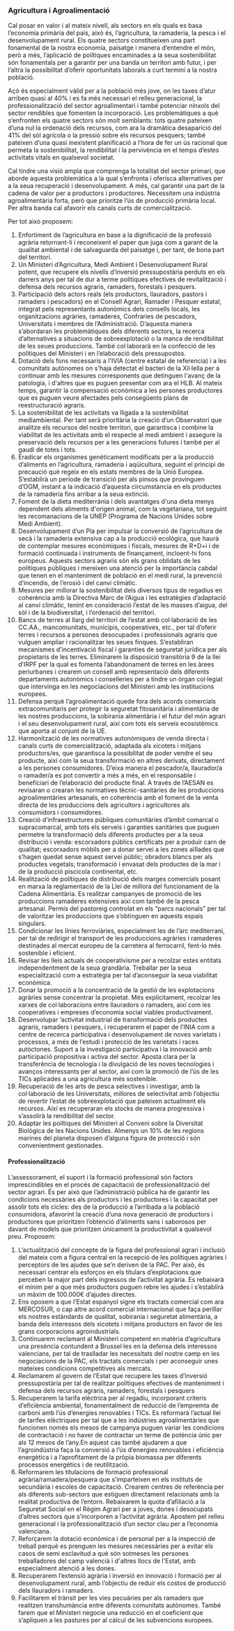 ### Agricultura i Agroalimentació

Cal posar en valor i al mateix nivell, als sectors en els quals es basa l’economia primària del país, això és, l’agricultura, la ramaderia, la pesca i el desenvolupament rural. Els quatre sectors constitueixen una part fonamental de la nostra economia, paisatge i manera d’entendre el món, però a més, l’aplicació de polítiques encaminades a la seua sostenibilitat són fonamentals per a garantir per una banda un territori amb futur, i per l’altra la possibilitat d’oferir oportunitats laborals a curt termini a la nostra població. 

Açò és especialment vàlid per a la població més jove, on les taxes d’atur arriben quasi al 40% i es fa més necessari el relleu generacional, la professionalització del sector agroalimentari i també potenciar nínxols del sector rendibles que fomenten la incorporació. Les problemàtiques a què s’enfronten els quatre sectors són molt semblants: tots quatre pateixen d’una nul·la ordenació dels recursos, com ara la dramàtica desaparició del 41% del sòl agrícola o la pressió sobre els recursos pesquers; també pateixen d’una quasi inexistent planificació a l’hora de fer un ús racional que permeta la sostenibilitat, la rendibilitat i la pervivència en el temps d’estes activitats vitals en qualsevol societat. 

Cal tindre una visió ampla que comprenga la totalitat del sector primari,  que aborde aquesta problemàtica a la qual s’enfronta i oferisca alternatives per a la seua recuperació i desenvolupament. A més, cal garantir una part de la cadena de valor per a productors i productores. Necessitem una indústria agroalimentària forta, però que prioritze l’ús de producció primària local. Per altra banda cal afavorir els canals curts de comercialització. 

Per tot això proposem:

1. Enfortiment de l’agricultura en base a la dignificació de la professió agrària retornant-li i reconeixent el paper que juga com a garant de la qualitat ambiental i de salvaguarda del paisatge i, per tant, de bona part del territori.
2. Un Ministeri d’Agricultura, Medi Ambient i Desenvolupament Rural potent, que recupere els nivells d’inversió pressupostària perduts en els darrers anys per tal de dur a terme polítiques efectives de revitalització i defensa dels recursos agraris, ramaders, forestals i pesquers.
3. Participació dels actors reals (els productors, llauradors, pastors i ramaders i pescadors) en el Consell Agrari, Ramader i Pesquer estatal, integrat pels representants autonòmics dels consells locals, les organitzacions agràries, ramaderes, Confraries de pescadors, Universitats i membres de l’Administració. D’aquesta manera s’abordaran les problemàtiques dels diferents sectors, la recerca d’alternatives a situacions de sobreexplotació o la manca de rendibilitat de les seues produccions. També col·laborarà en la confecció de les polítiques del Ministeri i en l’elaboració dels pressupostos.
4. Dotació dels fons necessaris a l'IVIA (centre estatal de referencia) i a les comunitats autònomes on s'haja detectat el bacteri de la Xil·lella per a continuar amb les mesures corresponents que detinguen l'avanç de la patologia, i d'altres que es puguen presentar com ara el HLB. Al mateix temps, garantir la compensació econòmica a les persones productores que es puguen veure afectades pels consegüents plans de reestructuració agraris.
5. La sostenibilitat de les activitats va lligada a la sostenibilitat mediambiental. Per tant serà prioritària la creació d’un Observatori que analitze els recursos del nostre territori, que garantisca i combine la viabilitat de les activitats amb el respecte al medi ambient i assegure la preservació dels recursos per a les generacions futures i també per al gaudi de totes i tots.
6. Eradicar els organismes genèticament modificats per a la producció d’aliments en l’agricultura, ramaderia i aqüicultura, seguint el principi de precaució què regeix en els estats membres de la Unió Europea. S’establirà un període de transició per als pinsos que provinguen d’OGM, instant a la indicació d’aquesta circumstància en els productes de la ramaderia fins arribar a la seua extinció.
7. Foment de la dieta mediterrània i dels avantatges d'una dieta menys dependent dels aliments d'origen animal, com la vegetariana, tot seguint les recomanacions de la UNEP (Programa de Nacions Unides sobre Medi Ambient).
8. Desenvolupament d’un Pla per impulsar la conversió de l’agricultura de secà i la ramaderia extensiva cap a la producció ecològica, que haurà de contemplar mesures econòmiques i fiscals, mesures de R+D+i i de formació continuada i instruments de finançament, incloent-hi fons europeus. Aquests sectors agraris són els grans oblidats de les polítiques públiques i mereixen una atenció per la importància cabdal que tenen en el manteniment de població en el medi rural, la prevenció d’incendis, de l’erosió i del canvi climàtic.
9. Mesures per millorar la sostenibilitat dels diversos tipus de regadius en coherència amb la Directiva Marc de l’Aigua i les estratègies d’adaptació al canvi climàtic, tenint en consideració l’estat de les masses d’aigua, del sòl i de la biodiversitat, i l’ordenació del territori.
10. Bancs de terres al llarg del territori de l’estat amb col·laboració de les CC.AA., mancomunitats, municipis, cooperatives, etc., per tal d’oferir terres i recursos a persones desocupades i professionals agraris que vulguen ampliar i racionalitzar les seues finques. S’establiran mecanismes d’incentivació fiscal i garanties de seguretat jurídica per als propietaris de les terres. Eliminarem la disposició transitòria 9 de la llei d’IRPF per la qual es fomenta l’abandonament de terres en les àrees periurbanes i crearem un consell amb representació dels diferents departaments autonòmics i conselleries per a tindre un òrgan col·legiat que intervinga en les negociacions del Ministeri amb les institucions europees.
11. Defensa perquè l’agroalimentació quede fora dels acords comercials extracomunitaris per protegir la seguretat fitosanitària i alimentària de les nostres produccions, la sobirania alimentària i el futur del món agrari i el seu desenvolupament rural, així com tots els serveis ecosistèmics que aporta al conjunt de la UE.
12. Harmonització de les normatives autonòmiques de venda directa i canals curts de comercialització, adaptada als xicotets i mitjans productors/es, que garantisca la possibilitat de poder vendre el seu producte, així com la seua transformació en altres derivats, directament a les persones consumidores. D’eixa manera el pescador/a, llaurador/a o ramader/a es pot convertir a més a més, en el responsable i beneficiari de l’elaboració del producte final. A través de l’AESAN es revisaran o crearan les normatives tècnic-sanitàries de les produccions agroalimentàries artesanals, en coherència amb el foment de la venta directa de les produccions dels agricultors i agricultores als consumidors i consumidores. 
13. Creació d’infraestructures públiques comunitàries d’àmbit comarcal o supracomarcal, amb tots els serveis i garanties sanitàries que puguen permetre la transformació dels diferents productes per a la seua distribució i venda: escorxadors públics certificats per a produir carn de qualitat; escorxadors mòbils per a donar servei a les zones aïllades que s’hagen quedat sense aquest servei públic; obradors blancs per als productes vegetals; transformació i envasat dels productes de la mar i de la producció piscícola continental, etc. 
14. Realització de polítiques de distribució dels marges comercials posant en marxa la reglamentació de la Llei de millora del funcionament de la Cadena Alimentària. Es realitzar campanyes de promoció de les produccions ramaderes extensives així com també de la pesca artesanal. Permís del pastoreig controlat en els “parcs nacionals” per tal de valoritzar les produccions que s’obtinguen en aquests espais singulars.
15. Condicionar les línies ferroviàries, especialment les de l’arc mediterrani, per tal de redirigir el transport de les produccions agràries i ramaderes destinades al mercat europeu de la carretera al ferrocarril, fent-lo més sostenible i eficient.
16. Revisar les lleis actuals de cooperativisme per a recolzar estes entitats independentment de la seua grandària. Treballar per la seua especialització com a estratègia per tal d’aconseguir la seua viabilitat econòmica.
17. Donar la promoció a la concentració de la gestió de les explotacions agràries sense concentrar la propietat. Més explícitament, recolzar les xarxes de col·laboracions entre llauradors o ramaders, així com les cooperatives i empreses d’economia social viables productivament.
18. Desenvolupar ’activitat industrial de transformació dels productes agraris, ramaders i pesquers, i recuperarem el paper de l’INIA com a centre de recerca participativa i desenvolupament de noves varietats i processos, a més de l’estudi i protecció de les varietats i races autòctones. Suport a la investigació participativa i la innovació amb participació propositiva i activa del sector. Aposta clara per la transferència de tecnologia i la divulgació de les noves tecnologies i avanços interessants per al sector, així com la promoció de l’ús de les TICs aplicades a una agricultura més sostenible.
19. Recuperació de les arts de pesca selectives i investigar, amb la col·laboració de les Universitats, millores de selectivitat amb l’objectiu de revertir l’estat de sobreexplotació que pateixen actualment els recursos. Així es recuperaran els stocks de manera progressiva i s’assolirà la rendibilitat del sector.
20. Adaptar les polítiques del Ministeri al Conveni sobre la Diversitat Biològica de les Nacions Unides. Almenys un 10% de les regions marines del planeta disposen d’alguna figura de protecció i són convenientment gestionades.

#### Professionalització 
L’assessorament, el suport i la formació professional són factors imprescindibles en el procés de capacitació de professionalització del sector agrari. És per això que l’administració pública ha de garantir les condicions necessàries als productors i les productores i la capacitat per assolir tots els cicles: des de la producció a l’arribada a la població consumidora, afavorint la creació d’una nova generació de productors i productores que prioritzen l’obtenció d’aliments sans i saborosos per davant de models que prioritzen únicament la productivitat a qualsevol preu. Proposem:
1. L’actualització del concepte de la figura del professional agrari i inclusió del mateix com a figura central en la recepció de les polítiques agràries i perceptors de les ajudes que se’n deriven de la PAC. Per això, és necessari centrar els esforços en els titulars d’explotacions que perceben la major part dels ingressos de l’activitat agrària. Es rebaixarà el mínim per a que més productors puguen rebre les ajudes i s’establirà un màxim de 100.000€ d’ajudes directes.
2. Ens oposem a que l’Estat espanyol signe els tractats comercial com ara MERCOSUR, o cap altre acord comercial internacional que faça perillar els nostres estàndards de qualitat, sobirania i seguretat alimentària, a banda dels interessos dels xicotets i mitjans productors en favor de les grans corporacions agroindustrials.
3. Continuarem reclamant al Ministeri competent en matèria d’agricultura una presència contundent a Brussel·les en la defensa dels interessos valencians, per tal de traslladar les necessitats del nostre camp en les negociacions de la PAC, els tractats comercials i per aconseguir unes mateixes condicions competitives als mercats.
4. Reclamarem al govern de l’Estat que recupere les taxes d’inversió pressupostària per tal de realitzar polítiques efectives de manteniment i defensa dels recursos agraris, ramaders, forestals i pesquers
5. Recuperarem la tarifa elèctrica per al regadiu, incorporant criteris d’eficiència ambiental, fonamentalment de reducció de l’empremta de carboni amb l’ús d’energies renovables i TICs. Es reformarà l’actual llei de tarifes elèctriques per tal que a les indústries agroalimentàries que funcionen només els mesos de campanya puguen variar les condicions de contractació i no haver de contractar un terme de potència únic per als 12 mesos de l’any.En aquest cas també ajudarem a que l’agroindústria faça la conversió a l’ús d’energies renovables i eficiència energètica i a l’aprofitament de la pròpia biomassa per diferents processos energètics i de reutilització.
6. Reformarem les titulacions de formació professional agrària/ramadera/pesquera que s’imparteixen en els instituts de secundària i escoles de capacitació. Crearem centres de referència per als diferents sub-sectors que estiguen directament relacionats amb la realitat productiva de l’entorn. Rebaixarem la quota d’afiliació a la Seguretat Social en el Règim Agrari per a joves, dones i desocupats d’altres sectors que s’incorporen a l’activitat agrària. Apostem pel relleu generacional i la professionalització d’un sector clau per a l’economia valenciana. 
7. Reforçarem la dotació econòmica i de personal per a la inspecció de treball perquè es prenguen les mesures necessàries per a evitar els casos de semi esclavitud a què són sotmeses les persones treballadores del camp valencià i d'altres llocs de l'Estat, amb especialment atenció a les dones.
8. Recuperarem l’extensió agrària i inversió en innovació i formació per al desenvolupament rural, amb l’objectiu de reduir els costos de producció dels llauradors i ramaders.
9. Facilitarem el trànsit per les vies pecuàries per als ramaders que realitzen transhumància entre diferents comunitats autònomes. També farem que el Ministeri negocie una reducció en el coeficient que s’apliquen a les pastures per al càlcul de les subvencions europees.
